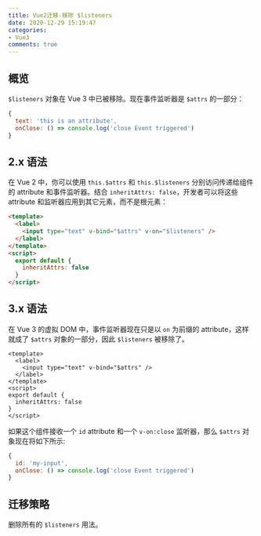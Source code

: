 ```yaml
---
title: Vue2迁移-移除 $listeners
date: 2020-12-29 15:19:47
categories:
- Vue3
comments: true
---
```




## 概览

`$listeners` 对象在 Vue 3 中已被移除。现在事件监听器是 `$attrs` 的一部分：

```javascript
{
  text: 'this is an attribute',
  onClose: () => console.log('close Event triggered')
}
```

<!-- more -->



## 2.x 语法

在 Vue 2 中，你可以使用 `this.$attrs` 和 `this.$listeners` 分别访问传递给组件的 attribute 和事件监听器。结合 `inheritAttrs: false`，开发者可以将这些 attribute 和监听器应用到其它元素，而不是根元素：

```html
<template>
  <label>
    <input type="text" v-bind="$attrs" v-on="$listeners" />
  </label>
</template>
<script>
  export default {
    inheritAttrs: false
  }
</script>
```



## 3.x 语法

在 Vue 3 的虚拟 DOM 中，事件监听器现在只是以 `on` 为前缀的 attribute，这样就成了 `$attrs` 对象的一部分，因此 `$listeners` 被移除了。

```vue
<template>
  <label>
    <input type="text" v-bind="$attrs" />
  </label>
</template>
<script>
export default {
  inheritAttrs: false
}
</script>
```

如果这个组件接收一个 `id` attribute 和一个 `v-on:close` 监听器，那么 `$attrs` 对象现在将如下所示:

```javascript
{
  id: 'my-input',
  onClose: () => console.log('close Event triggered')
}
```



## 迁移策略

删除所有的 `$listeners` 用法。

